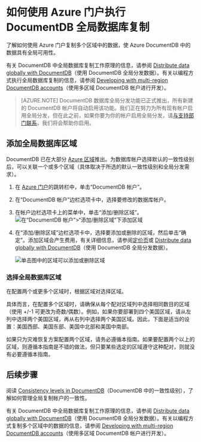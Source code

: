 <properties
	pageTitle="DocumentDB 全局数据库复制 | Azure"
	description="了解如何通过 Azure 门户管理 DocumentDB 帐户的全局复制。"
	services="documentdb"
    keywords="全局数据库, 复制"
	documentationCenter=""
	authors="mimig1"
	manager="jhubbard"
	editor="cgronlun"/>

<tags
	ms.service="documentdb"
	ms.date="08/15/2016"
	wacn.date="08/29/2016"/>  


# 如何使用 Azure 门户执行 DocumentDB 全局数据库复制

了解如何使用 Azure 门户复制多个区域中的数据，使 Azure DocumentDB 中的数据具有全局可用性。

有关 DocumentDB 中全局数据库复制工作原理的信息，请参阅 [Distribute data globally with DocumentDB](/documentation/articles/documentdb-distribute-data-globally)（使用 DocumentDB 全局分发数据）。有关以编程方式执行全局数据库复制的信息，请参阅 [Developing with multi-region DocumentDB accounts](/documentation/articles/documentdb-developing-with-multiple-regions/)（使用多区域 DocumentDB 帐户进行开发）。

> [AZURE.NOTE] DocumentDB 数据库全局分发功能已正式推出，所有新建的 DocumentDB 帐户将自动启用该功能。我们正在努力为所有现有帐户启用全局分发，但在此之前，如果你要为你的帐户启用全局分发，请[与支持部门联系](/support/contact/)，我们将会帮助你启用。

## <a id="addregion"></a>添加全局数据库区域

DocumentDB 已在大部分 [Azure 区域][azureregions]推出。为数据库帐户选择默认的一致性级别后，可以关联一个或多个区域（具体取决于所选的默认一致性级别和全局分发需求）。

1. 在 [Azure 门户](https://portal.azure.cn/)的跳转栏中，单击“DocumentDB 帐户”。
2. 在“DocumentDB 帐户”边栏选项卡中，选择要修改的数据库帐户。
3. 在帐户边栏选项卡上的菜单中，单击“添加/删除区域”。
    ![在“DocumentDB 帐户”>“添加/删除区域”下添加区域][1]

5. 在“添加/删除区域”边栏选项卡中，选择要添加或删除的区域，然后单击“确定”。添加区域会产生费用，有关详细信息，请参阅[定价页](/pricing/details/documentdb/)或 [Distribute data globally with DocumentDB](/documentation/articles/documentdb-distribute-data-globally/)（使用 DocumentDB 全局分发数据）。

    ![单击图中的区域可以添加或删除区域][2]

### 选择全局数据库区域

在配置两个或更多个区域时，根据区域对选择区域。

具体而言，在配置多个区域时，请确保从每个配对区域列中选择相同数目的区域（使用 +/-1 可更改为奇数/偶数）。例如，如果你要部署到四个美国区域，请从左列中选择两个美国区域，再从右列中选择两个美国区域。因此，下面是适当的设置：美国西部、美国东部、美国中北部和美国中南部。

如果只为灾难恢复方案配置两个区域，请务必遵循本指南。如果要配置两个以上的区域，则遵循本指南是不错的做法，但只要某些选定的区域遵守这种配对，则就没有必要遵循本指南。

## <a id="next"></a>后续步骤

阅读 [Consistency levels in DocumentDB](/documentation/articles/documentdb-consistency-levels/)（DocumentDB 中的一致性级别），了解如何管理全局复制帐户的一致性。

有关 DocumentDB 中全局数据库复制工作原理的信息，请参阅 [Distribute data globally with DocumentDB](/documentation/articles/documentdb-distribute-data-globally/)（使用 DocumentDB 全局分发数据）。有关以编程方式复制多个区域中的数据的信息，请参阅 [Developing with multi-region DocumentDB accounts](/documentation/articles/documentdb-developing-with-multiple-regions/)（使用多区域 DocumentDB 帐户进行开发）。

<!--Image references-->
[1]: ./media/documentdb-portal-global-replication/documentdb-account-blade.png
[2]: ./media/documentdb-portal-global-replication/documentdb-add-region.png
[3]: ./media/documentdb-portal-global-replication/documentdb_change_write_region-1.png
[4]: ./media/documentdb-portal-global-replication/documentdb_change_write_region-2.png

<!--Reference style links - using these makes the source content way more readable than using inline links-->

[bcdr]: /documentation/articles/best-practices-availability-paired-regions/
[consistency]: /documentation/articles/documentdb-consistency-levels/
[azureregions]: https://azure.microsoft.com/zh-cn/regions/#services
[offers]: /pricing/details/documentdb/

<!---HONumber=Mooncake_0822_2016-->